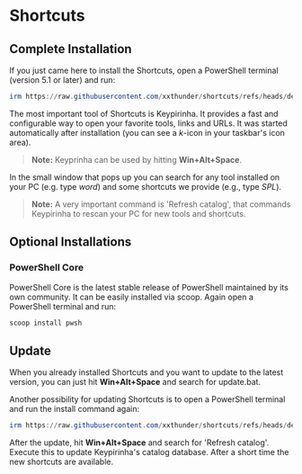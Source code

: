 # Shortcuts

## Complete Installation

If you just came here to install the Shortcuts, open a PowerShell terminal (version 5.1 or later) and run:

```powershell
irm https://raw.githubusercontent.com/xxthunder/shortcuts/refs/heads/develop/bin/install.ps1 | iex
```

The most important tool of Shortcuts is Keypirinha.
It provides a fast and configurable way to open your favorite tools, links and URLs.
It was started automatically after installation (you can see a *k*-icon in your taskbar's icon area).

> **Note:** Keyprinha can be used by hitting **Win+Alt+Space**.

In the small window that pops up you can search for any tool installed on your PC (e.g. type *word*) and some shortcuts we provide (e.g., type *SPL*).

> **Note:** A very important command is 'Refresh catalog', that commands Keypirinha to rescan your PC for new tools and shortcuts.

## Optional Installations

### PowerShell Core

PowerShell Core is the latest stable release of PowerShell maintained by its own community.
It can be easily installed via scoop. Again open a PowerShell terminal and run:

```powershell
scoop install pwsh
```

## Update

When you already installed Shortcuts and you want to update to the latest version, you can just hit **Win+Alt+Space** and search for update.bat.

Another possibility for updating Shortcuts is to open a PowerShell terminal and run the install command again:

```powershell
irm https://raw.githubusercontent.com/xxthunder/shortcuts/refs/heads/develop/bin/install.ps1 | iex
```

After the update, hit **Win+Alt+Space** and search for 'Refresh catalog'.
Execute this to update Keypirinha's catalog database.
After a short time the new shortcuts are available.
